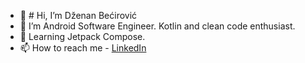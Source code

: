 - 👋 # Hi, I’m Dženan Bećirović
- 👀 I’m Android Software Engineer. Kotlin and clean code enthusiast.
- 🌱 Learning Jetpack Compose.
- 📫 How to reach me - [LinkedIn](https://www.linkedin.com/in/d%C5%BEenan-be%C4%87irovi%C4%87-a3143b144/)

<!---
maglichito/maglichito is a ✨ special ✨ repository because its `README.md` (this file) appears on your GitHub profile.
You can click the Preview link to take a look at your changes.
--->
